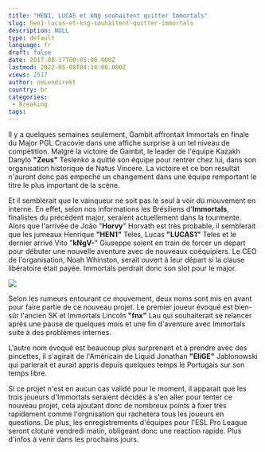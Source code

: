 ```yaml
---
title: "HEN1, LUCAS et kNg souhaitent quitter Immortals"
slug: hen1-lucas-et-kng-souhaitent-quitter-immortals
description: NULL
type: default
language: fr
draft: false
date: 2017-08-17T00:05:00.000Z
lastmod: 2022-05-08T04:14:08.000Z
views: 2517
author: neLendirekt
country: br
categories:
 - Breaking
tags:
---
```

Il y a quelques semaines seulement, Gambit affrontait Immortals en finale du Major PGL Cracovie dans une affiche surprise à un tel niveau de compétition. Malgré la victoire de Gambit, le leader de l'équipe Kazakh Danylo **"Zeus"** Teslenko a quitté son équipe pour rentrer chez lui, dans son organisation historique de Natus Vincere. La victoire et ce bon résultat n'auront donc pas empeché un changement dans une équipe remportant le titre le plus important de la scène.

Et il semblerait que le vainqueur ne soit pas le seul à voir du mouvement en interne. En effet, selon nos informations les Brésiliens d'**Immortals**, finalistes du précédent major, seraient actuellement dans la tourmente. Alors que l'arrivée de João "**Horvy**" Horvath est très probable, il semblerait que les jumeaux Henrique **"HEN1"** Teles, Lucas **"LUCAS1"** Teles et le dernier arrivé Vito "**kNgV-**" Giuseppe soient en train de forcer un départ pour débuter une nouvelle aventure avec de nouveaux coéquipiers. Le CEO de l'organisation, Noah Whinston, serait ouvert à leur départ si la clause libératoire était payée. Immortals perdrait donc son slot pour le major.

![](/storage/images/5918e99fa39b4_imt-fnxjpeg.jpeg)

Selon les rumeurs entourant ce mouvement, deux noms sont mis en avant pour faire partie de ce nouveau projet. Le premier joueur évoqué est bien-sûr l'ancien SK et Immortals Lincoln **"fnx"** Lau qui souhaiterait se relancer après une pause de quelques mois et une fin d'aventure avec Immortals suite à des problèmes internes.

L'autre nom évoqué est beaucoup plus surprenant et à prendre avec des pincettes, il s'agirait de l'Américain de Liquid Jonathan **"EliGE"** Jablonowski qui parlerait et aurait appris depuis quelques temps le Portugais sur son temps libre.

Si ce projet n'est en aucun cas validé pour le moment, il apparait que les trois joueurs d'Immortals seraient décidés à s'en aller pour tenter ce nouveau projet, cela ajoutant donc de nombreux points à fixer très rapidement comme l'orgnisation qui rachetera tous les joueurs en questions. De plus, les enregistrements d'équipes pour l'ESL Pro League seront cloturé vendredi matin, obligeant donc une reaction rapide. Plus d'infos à venir dans les prochains jours.
